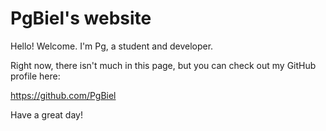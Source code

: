 # PgBiel's website

Hello! Welcome. I'm Pg, a student and developer.

Right now, there isn't much in this page, but you can check out my GitHub profile here:

https://github.com/PgBiel

Have a great day!
